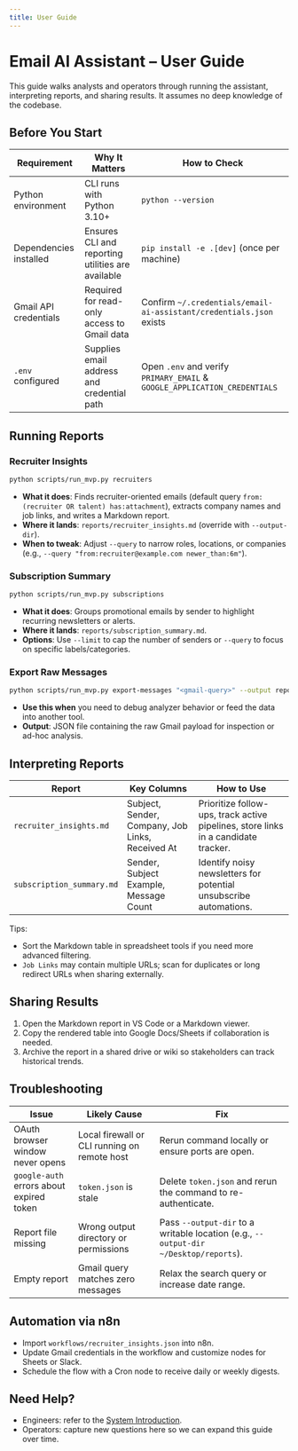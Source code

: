 ```yaml
---
title: User Guide
---
```


# Email AI Assistant – User Guide

This guide walks analysts and operators through running the assistant, interpreting reports, and sharing results. It assumes no deep knowledge of the codebase.

## Before You Start

| Requirement | Why It Matters | How to Check |
| ----------- | -------------- | ------------ |
| Python environment | CLI runs with Python 3.10+ | `python --version` |
| Dependencies installed | Ensures CLI and reporting utilities are available | `pip install -e .[dev]` (once per machine) |
| Gmail API credentials | Required for read-only access to Gmail data | Confirm `~/.credentials/email-ai-assistant/credentials.json` exists |
| `.env` configured | Supplies email address and credential path | Open `.env` and verify `PRIMARY_EMAIL` & `GOOGLE_APPLICATION_CREDENTIALS` |

## Running Reports

### Recruiter Insights

```bash
python scripts/run_mvp.py recruiters
```

- **What it does**: Finds recruiter-oriented emails (default query `from:(recruiter OR talent) has:attachment`), extracts company names and job links, and writes a Markdown report.
- **Where it lands**: `reports/recruiter_insights.md` (override with `--output-dir`).
- **When to tweak**: Adjust `--query` to narrow roles, locations, or companies (e.g., `--query "from:recruiter@example.com newer_than:6m"`).

### Subscription Summary

```bash
python scripts/run_mvp.py subscriptions
```

- **What it does**: Groups promotional emails by sender to highlight recurring newsletters or alerts.
- **Where it lands**: `reports/subscription_summary.md`.
- **Options**: Use `--limit` to cap the number of senders or `--query` to focus on specific labels/categories.

### Export Raw Messages

```bash
python scripts/run_mvp.py export-messages "<gmail-query>" --output reports/messages.json --limit 50
```

- **Use this when** you need to debug analyzer behavior or feed the data into another tool.
- **Output**: JSON file containing the raw Gmail payload for inspection or ad-hoc analysis.

## Interpreting Reports

| Report | Key Columns | How to Use |
| ------ | ----------- | ---------- |
| `recruiter_insights.md` | Subject, Sender, Company, Job Links, Received At | Prioritize follow-ups, track active pipelines, store links in a candidate tracker. |
| `subscription_summary.md` | Sender, Subject Example, Message Count | Identify noisy newsletters for potential unsubscribe automations. |

Tips:

- Sort the Markdown table in spreadsheet tools if you need more advanced filtering.
- `Job Links` may contain multiple URLs; scan for duplicates or long redirect URLs when sharing externally.

## Sharing Results

1. Open the Markdown report in VS Code or a Markdown viewer.
2. Copy the rendered table into Google Docs/Sheets if collaboration is needed.
3. Archive the report in a shared drive or wiki so stakeholders can track historical trends.

## Troubleshooting

| Issue | Likely Cause | Fix |
| ----- | ------------ | --- |
| OAuth browser window never opens | Local firewall or CLI running on remote host | Rerun command locally or ensure ports are open. |
| `google-auth` errors about expired token | `token.json` is stale | Delete `token.json` and rerun the command to re-authenticate. |
| Report file missing | Wrong output directory or permissions | Pass `--output-dir` to a writable location (e.g., `--output-dir ~/Desktop/reports`). |
| Empty report | Gmail query matches zero messages | Relax the search query or increase date range. |

## Automation via n8n

- Import `workflows/recruiter_insights.json` into n8n.
- Update Gmail credentials in the workflow and customize nodes for Sheets or Slack.
- Schedule the flow with a Cron node to receive daily or weekly digests.

## Need Help?

- Engineers: refer to the [System Introduction](../ghp/index.md).
- Operators: capture new questions here so we can expand this guide over time.
